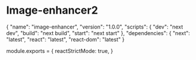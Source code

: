 # Image-enhancer2
{
  "name": "image-enhancer",
  "version": "1.0.0",
  "scripts": {
    "dev": "next dev",
    "build": "next build",
    "start": "next start"
  },
  "dependencies": {
    "next": "latest",
    "react": "latest",
    "react-dom": "latest"
  }

module.exports = {
  reactStrictMode: true,
}

